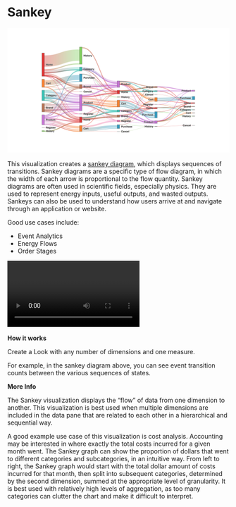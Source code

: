 #  Sankey

![](sankey.png)

This visualization creates a [sankey diagram](https://en.wikipedia.org/wiki/Sankey_diagram), which displays sequences of transitions. Sankey diagrams are a specific type of flow diagram, in which the width of each arrow is proportional to the flow quantity. Sankey diagrams are often used in scientific fields, especially physics. They are used to represent energy inputs, useful outputs, and wasted outputs. Sankeys can also be used to understand how users arrive at and navigate through an application or website.

Good use cases include: 
- Event Analytics
- Energy Flows
- Order Stages

![](sankey.mov)

**How it works**

Create a Look with any number of dimensions and one measure.

For example, in the sankey diagram above, you can see event transition counts between the various sequences of states.

**More Info**

The Sankey visualization displays the “flow” of data from one dimension to another. This visualization is best used when multiple dimensions are included in the data pane that are related to each other in a hierarchical and sequential way.

A good example use case of this visualization is cost analysis. Accounting may be interested in where exactly the total costs incurred for a given month went. The Sankey graph can show the proportion of dollars that went to different categories and subcategories, in an intuitive way. From left to right, the Sankey graph would start with the total dollar amount of costs incurred for that month, then split into subsequent categories, determined by the second dimension, summed at the appropriate level of granularity. It is best used with relatively high levels of aggregation, as too many categories can clutter the chart and make it difficult to interpret.
